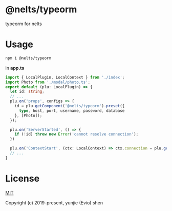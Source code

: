 # @nelts/typeorm

typeorm for nelts

# Usage

```bash
npm i @nelts/typeorm
```

in **app.ts**

```ts
import { LocalPlugin, LocalContext } from './index';
import Photo from './modal/photo.ts';
export default (plu: LocalPlugin) => {
  let id: string;
  // ...
  plu.on('props', configs => {
    id = plu.getComponent('@nelts/typeorm').preset({
      type, host, port, username, password, database
    }, [Photo]);
  });

  plu.on('ServerStarted', () => {
    if (!id) throw new Error('cannot resolve connection');
  })

  plu.on('ContextStart', (ctx: LocalContext) => ctx.connection = plu.getComponent('@nelts/typeorm').getConnection(id));
  // ...
}
```

# License

[MIT](http://opensource.org/licenses/MIT)

Copyright (c) 2019-present, yunjie (Evio) shen
